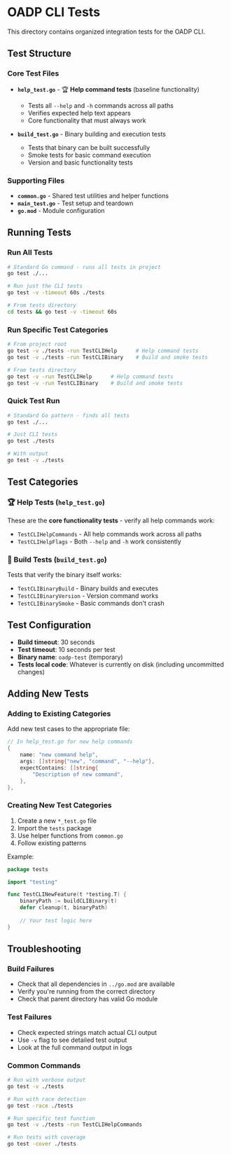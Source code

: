 # OADP CLI Tests

This directory contains organized integration tests for the OADP CLI.

## Test Structure

### Core Test Files

- **`help_test.go`** - 🏆 **Help command tests** (baseline functionality)
  - Tests all `--help` and `-h` commands across all paths
  - Verifies expected help text appears
  - Core functionality that must always work

- **`build_test.go`** - Binary building and execution tests
  - Tests that binary can be built successfully
  - Smoke tests for basic command execution
  - Version and basic functionality tests

### Supporting Files

- **`common.go`** - Shared test utilities and helper functions
- **`main_test.go`** - Test setup and teardown
- **`go.mod`** - Module configuration

## Running Tests

### Run All Tests
```bash
# Standard Go command - runs all tests in project
go test ./...

# Run just the CLI tests
go test -v -timeout 60s ./tests

# From tests directory
cd tests && go test -v -timeout 60s
```

### Run Specific Test Categories
```bash
# From project root
go test -v ./tests -run TestCLIHelp      # Help command tests
go test -v ./tests -run TestCLIBinary    # Build and smoke tests

# From tests directory
go test -v -run TestCLIHelp      # Help command tests
go test -v -run TestCLIBinary    # Build and smoke tests
```

### Quick Test Run
```bash
# Standard Go pattern - finds all tests
go test ./...

# Just CLI tests
go test ./tests

# With output
go test -v ./tests
```

## Test Categories

### 🏆 Help Tests (`help_test.go`)
These are the **core functionality tests** - verify all help commands work:
- `TestCLIHelpCommands` - All help commands work across all paths
- `TestCLIHelpFlags` - Both `--help` and `-h` work consistently

### 🔧 Build Tests (`build_test.go`)
Tests that verify the binary itself works:
- `TestCLIBinaryBuild` - Binary builds and executes
- `TestCLIBinaryVersion` - Version command works
- `TestCLIBinarySmoke` - Basic commands don't crash

## Test Configuration

- **Build timeout**: 30 seconds
- **Test timeout**: 10 seconds per test
- **Binary name**: `oadp-test` (temporary)
- **Tests local code**: Whatever is currently on disk (including uncommitted changes)

## Adding New Tests

### Adding to Existing Categories
Add new test cases to the appropriate file:

```go
// In help_test.go for new help commands
{
    name: "new command help",
    args: []string{"new", "command", "--help"},
    expectContains: []string{
        "Description of new command",
    },
},
```

### Creating New Test Categories
1. Create a new `*_test.go` file
2. Import the `tests` package
3. Use helper functions from `common.go`
4. Follow existing patterns

Example:
```go
package tests

import "testing"

func TestCLINewFeature(t *testing.T) {
    binaryPath := buildCLIBinary(t)
    defer cleanup(t, binaryPath)
    
    // Your test logic here
}
```

## Troubleshooting

### Build Failures
- Check that all dependencies in `../go.mod` are available
- Verify you're running from the correct directory
- Check that parent directory has valid Go module

### Test Failures
- Check expected strings match actual CLI output
- Use `-v` flag to see detailed test output
- Look at the full command output in logs

### Common Commands
```bash
# Run with verbose output
go test -v ./tests

# Run with race detection
go test -race ./tests

# Run specific test function
go test -v ./tests -run TestCLIHelpCommands

# Run tests with coverage
go test -cover ./tests
``` 